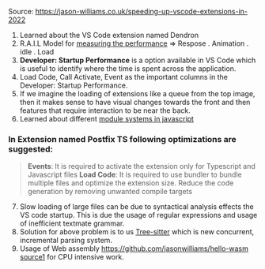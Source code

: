   Source: https://jason-williams.co.uk/speeding-up-vscode-extensions-in-2022
  
  1. Learned about the VS Code extension named Dendron
  2. R.A.I.L Model for [measuring the performance](https://web.dev/rail/) => Respose . Animation . idle . Load
  3. **Developer: Startup Performance** is a option available in VS Code which is useful to identify where the time is spent across the application.
  4. Load Code, Call Activate, Event as the important columns in the Developer: Startup Performance.
  5. If we imagine the loading of extensions like a queue from the top image, then it makes sense to have visual changes towards the front and then features that require interaction to be near the back.
  6. Learned about different [module systems in javascript](https://jameshfisher.com/2020/10/04/what-are-umd-modules/)
 
 ### In Extension named Postfix TS following optimizations are suggested: 
 > **Events**: It is required to activate the extension only for Typescript and Javascript files
 > **Load Code**: It is required to use bundler to bundle multiple files and optimize the extension size. Reduce the code generation by removing unwanted compile targets
  
  7. Slow loading of large files can be due to syntactical analysis effects the VS code startup. This is due the usage of regular expressions and usage of inefficient textmate grammar.
  8. Solution for above problem is to us [Tree-sitter](https://tree-sitter.github.io/tree-sitter/) which is new concurrent, incremental parsing system.
  9. Usage of Web assembly https://github.com/jasonwilliams/hello-wasm [source1](https://www.osohq.com/post/building-vs-code-extension-with-rust-wasm-typescript) for  CPU intensive work.
